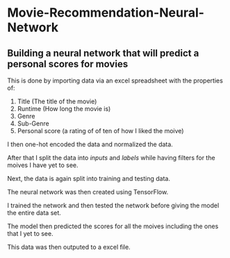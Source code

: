 # Movie-Recommendation-Neural-Network
## Building a neural network that will predict a personal scores for movies

This is done by importing data via an excel spreadsheet with the properties of:
1. Title (The title of the movie)
2. Runtime (How long the movie is)
3. Genre
4. Sub-Genre
5. Personal score (a rating of of ten of how I liked the moive)

I then one-hot encoded the data and normalized the data.

After that I split the data into *inputs* and *labels* while having filters for the moives I have yet to see.

Next, the data is again split into training and testing data.

The neural network was then created using TensorFlow. 

I trained the network and then tested the network before giving the model the entire data set. 

The model then predicted the scores for all the moives including the ones that I yet to see. 

This data was then outputed to a excel file. 


